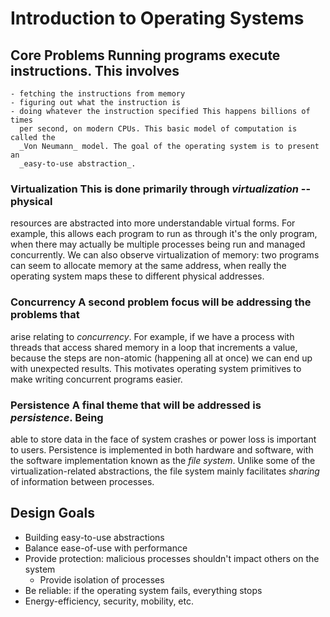 # Introduction to Operating Systems

## Core Problems Running programs execute instructions. This involves
    - fetching the instructions from memory
    - figuring out what the instruction is
    - doing whatever the instruction specified This happens billions of times
      per second, on modern CPUs. This basic model of computation is called the
      _Von Neumann_ model. The goal of the operating system is to present an
      _easy-to-use abstraction_.

### Virtualization This is done primarily through _virtualization_ -- physical
resources are abstracted into more understandable virtual forms. For example,
this allows each program to run as through it's the only program, when there may
actually be multiple processes being run and managed concurrently. We can also
observe virtualization of memory: two programs can seem to allocate memory at
the same address, when really the operating system maps these to different
physical addresses.

### Concurrency A second problem focus will be addressing the problems that
arise relating to _concurrency_. For example, if we have a process with threads
that access shared memory in a loop that increments a value, because the steps
are non-atomic (happening all at once) we can end up with unexpected results.
This motivates operating system primitives to make writing concurrent programs
easier.

### Persistence A final theme that will be addressed is _persistence_. Being
able to store data in the face of system crashes or power loss is important to
users. Persistence is implemented in both hardware and software, with the
software implementation known as the _file system_. Unlike some of the
virtualization-related abstractions, the file system mainly facilitates
_sharing_ of information between processes.

## Design Goals

- Building easy-to-use abstractions
- Balance ease-of-use with performance
- Provide protection: malicious processes shouldn't impact others on the system
    - Provide isolation of processes
- Be reliable: if the operating system fails, everything stops
- Energy-efficiency, security, mobility, etc.
